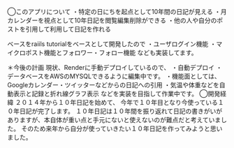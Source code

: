 ◯このアプリについて
・特定の日にちを起点として10年間の日記が見える
 ・月カレンダーを視点として10年日記を閲覧編集削除ができる
 ・他の人や自分のポストを引用して利用して日記を作れる

ベースをraiils tutorialをベースとして開発したので
・ユーザログイン機能
・マイクロポスト機能とフォロワー・フォロー機能
なども実装してます。

＊今後の計画
現状、Renderに手動デプロイしているので、
・自動デプロイ
・データベースをAWSのMYSQLできるように編集中です。
・機能面としては、Googleカレンダー・ツイッターなどからの日記への引用
・気温や体重などを自動表示と記録と折れ線グラフ表示
などを実装を目指して作業中です。
◯開発経緯
２０１４年から１０年日記を始めて、
今年で１０年目となり今使っている１０年日記が完了します。
１０年日記は１０年間を振り返れて日記の書きがいがありますが、本自体が重い点と手元にないと使えないのが難点だと考えていました。
そのため来年から自分が使っていきたい１０年日記を作ってみようと思いました。
